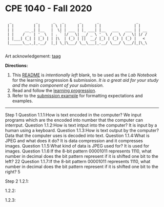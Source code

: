 # CPE 1040 - Fall 2020
```
  _           _       _   _       _       _                 _    
 | |         | |     | \ | |     | |     | |               | |   
 | |     __ _| |__   |  \| | ___ | |_ ___| |__   ___   ___ | | __
 | |    / _` | '_ \  | . ` |/ _ \| __/ _ \ '_ \ / _ \ / _ \| |/ /
 | |___| (_| | |_) | | |\  | (_) | ||  __/ |_) | (_) | (_) |   < 
 |______\__,_|_.__/  |_| \_|\___/ \__\___|_.__/ \___/ \___/|_|\_\
                                                                                                                      
```
Art acknowledgement: [taag](http://patorjk.com/software/taag/)

**Directions:** 
1. This [README](README.md) is _intentionally left_ blank, to be used as the _Lab Notebook_ for the learning progression & submission. _It is a great aid for your study and the main component of your submission._
2. Read and follow the [learning progression](learning-progression.md).
3. Refer to the [submission example](submission-example.md) for formatting expectations and examples. 
---

Step 1
Question 1.1.1:How is text encoded in the computer? We input programs which are the encoded into number that the computer can interrput. 
Question 1.1.2:How is text intput into the computer? It is input by a human using a keyboard.
Question 1.1.3:How is text output by the computer? Data that the computer uses is decoded into text. 
Question 1.1.4:What is JPEG and what does it do? It is data compression and it compresses images.
Question 1.1.5:What kind of data is JPEG used for? It is used for images.
Question 1.1.6:If the 8-bit pattern 00001011 represents 1110, what number in decimal does the bit pattern represent if it is shifted one bit to the left? 22
Question 1.1.7:If the 8-bit pattern 00001011 represents 1110, what number in decimal does the bit pattern represent if it is shifted one bit to the right? 5


Step 2
1.2.1:







1.2.2:

1.2.3:
